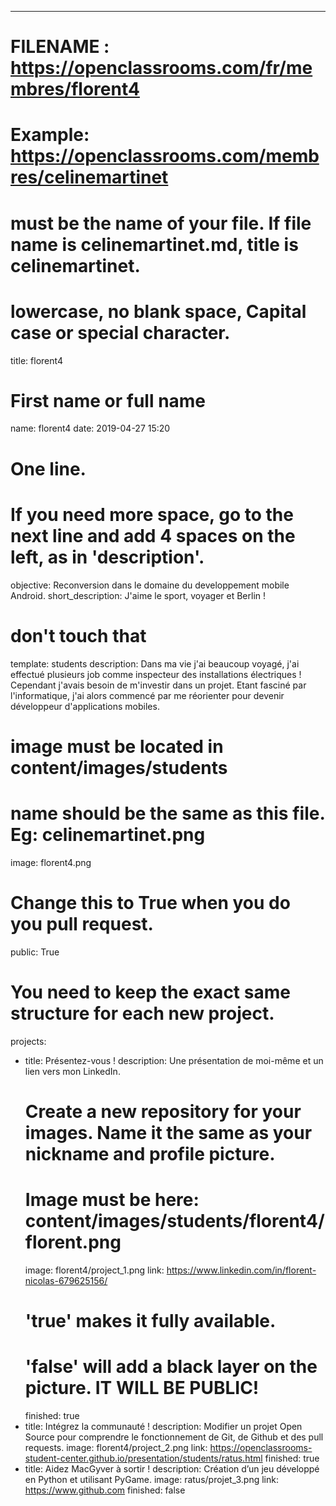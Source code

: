 ---

# FILENAME : https://openclassrooms.com/fr/membres/florent4
# Example: https://openclassrooms.com/membres/celinemartinet
# must be the name of your file. If file name is celinemartinet.md, title is celinemartinet.
# lowercase, no blank space, Capital case or special character.
title: florent4

# First name or full name
name: florent4
date: 2019-04-27 15:20

# One line.
# If you need more space, go to the next line and add 4 spaces on the left, as in 'description'.
objective: Reconversion dans le domaine du developpement mobile Android.
short_description: J'aime le sport, voyager et Berlin !

# don't touch that
template: students
description:
    Dans ma vie j'ai beaucoup voyagé, j'ai effectué plusieurs job comme inspecteur des installations électriques !
    Cependant j'avais besoin de m'investir dans un projet.
    Etant fasciné par l'informatique, j'ai alors commencé par me réorienter pour devenir développeur d'applications mobiles.

# image must be located in content/images/students
# name should be the same as this file. Eg: celinemartinet.png
image: florent4.png

# Change this to True when you do you pull request.
public: True

# You need to keep the exact same structure for each new project.
projects:
  - title: Présentez-vous !
    description: Une présentation de moi-même et un lien vers mon LinkedIn.
    # Create a new repository for your images. Name it the same as your nickname and profile picture.
    # Image must be here: content/images/students/florent4/florent.png
    image: florent4/project_1.png
    link: https://www.linkedin.com/in/florent-nicolas-679625156/
    # 'true' makes it fully available.
    # 'false' will add a black layer on the picture. IT WILL BE PUBLIC!
    finished: true
  - title: Intégrez la communauté !
    description: Modifier un projet Open Source pour comprendre le fonctionnement de Git, de Github et des pull requests.
    image: florent4/project_2.png
    link: https://openclassrooms-student-center.github.io/presentation/students/ratus.html
    finished: true
  - title: Aidez MacGyver à sortir !
    description: Création d’un jeu développé en Python et utilisant PyGame.
    image: ratus/projet_3.png
    link: https://www.github.com
    finished: false